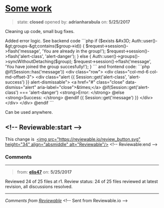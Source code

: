 # [Some work](https://github.com/adrianharabula/condr/pull/135)

> state: **closed** opened by: **adrianharabula** on: **5/25/2017**

Cleaning up code, small bug fixes.

Added error logic. See backend code
&#x60;&#x60;&#x60;php
        if ($exists &#x3D; Auth::user()-&gt;groups-&gt;contains($group-&gt;id)) {
            $request-&gt;session()-&gt;flash(&#x27;message&#x27;, &#x27;You are already in the group!&#x27;);
            $request-&gt;session()-&gt;flash(&#x27;alert-class&#x27;, &#x27;alert-danger&#x27;);
        } else {
            Auth::user()-&gt;groups()-&gt;syncWithoutDetaching($group);
            $request-&gt;session()-&gt;flash(&#x27;message&#x27;, &#x27;You have joined the group succesfully!&#x27;);
        }
&#x60;&#x60;&#x60;
and frontend code:
&#x60;&#x60;&#x60;php
      @if(Session::has(&#x27;message&#x27;))
        &lt;div class&#x3D;&quot;row&quot;&gt;
          &lt;div class&#x3D;&quot;col-md-6 col-md-offset-3&quot;&gt;
            &lt;div class&#x3D;&quot;alert {{ Session::get(&#x27;alert-class&#x27;, &#x27;alert-success&#x27;) }} alert-dismissable&quot;&gt;
              &lt;a href&#x3D;&quot;#&quot; class&#x3D;&quot;close&quot; data-dismiss&#x3D;&quot;alert&quot; aria-label&#x3D;&quot;close&quot;&gt;&amp;times;&lt;/a&gt;
              @if(Session::get(&#x27;alert-class&#x27;) &#x3D;&#x3D;&#x3D; &#x27;alert-danger&#x27;)
                &lt;strong&gt;Error: &lt;/strong&gt;
              @else
                &lt;strong&gt;Success: &lt;/strong&gt;
              @endif
              {{ Session::get(&#x27;message&#x27;) }}
            &lt;/div&gt;
          &lt;/div&gt;
        &lt;/div&gt;
      @endif
&#x60;&#x60;&#x60;

Can be used anywhere.

&lt;!-- Reviewable:start --&gt;
---
This change is [&lt;img src&#x3D;&quot;https://reviewable.io/review_button.svg&quot; height&#x3D;&quot;34&quot; align&#x3D;&quot;absmiddle&quot; alt&#x3D;&quot;Reviewable&quot;/&gt;](https://reviewable.io/reviews/adrianharabula/condr/135)
&lt;!-- Reviewable:end --&gt;


### Comments

---
> from: [**elis47**](https://github.com/adrianharabula/condr/pull/135#issuecomment-303967382) on: **5/25/2017**





Reviewed 24 of 25 files at r1.
Review status: 24 of 25 files reviewed at latest revision, all discussions resolved.

---



*Comments from [Reviewable](https://reviewable.io:443/reviews/adrianharabula/condr/135)*
&lt;!-- Sent from Reviewable.io --&gt;

